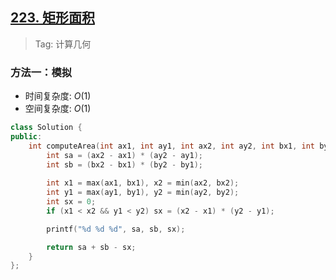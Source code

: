 ## [223. 矩形面积](https://leetcode.cn/problems/rectangle-area/description/)

> Tag: 计算几何

### 方法一：模拟
* 时间复杂度: ${O(1)}$
* 空间复杂度: ${O(1)}$
```cpp
class Solution {
public:
    int computeArea(int ax1, int ay1, int ax2, int ay2, int bx1, int by1, int bx2, int by2) {
        int sa = (ax2 - ax1) * (ay2 - ay1);
        int sb = (bx2 - bx1) * (by2 - by1);
        
        int x1 = max(ax1, bx1), x2 = min(ax2, bx2);
        int y1 = max(ay1, by1), y2 = min(ay2, by2);
        int sx = 0;
        if (x1 < x2 && y1 < y2) sx = (x2 - x1) * (y2 - y1);

        printf("%d %d %d", sa, sb, sx);

        return sa + sb - sx;
    }
};
```
